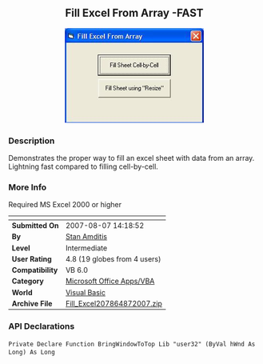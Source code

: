 ﻿<div align="center">

## Fill Excel From Array \-FAST

<img src="PIC200787142749646.JPG">
</div>

### Description

Demonstrates the proper way to fill an excel sheet with data from an array. Lightning fast compared to filling cell-by-cell.
 
### More Info
 
Required MS Excel 2000 or higher


<span>             |<span>
---                |---
**Submitted On**   |2007-08-07 14:18:52
**By**             |[Stan Amditis](https://github.com/Planet-Source-Code/PSCIndex/blob/master/ByAuthor/stan-amditis.md)
**Level**          |Intermediate
**User Rating**    |4.8 (19 globes from 4 users)
**Compatibility**  |VB 6\.0
**Category**       |[Microsoft Office Apps/VBA](https://github.com/Planet-Source-Code/PSCIndex/blob/master/ByCategory/microsoft-office-apps-vba__1-42.md)
**World**          |[Visual Basic](https://github.com/Planet-Source-Code/PSCIndex/blob/master/ByWorld/visual-basic.md)
**Archive File**   |[Fill\_Excel207864872007\.zip](https://github.com/Planet-Source-Code/stan-amditis-fill-excel-from-array-fast__1-69116/archive/master.zip)

### API Declarations

```
Private Declare Function BringWindowToTop Lib "user32" (ByVal hWnd As Long) As Long
```





